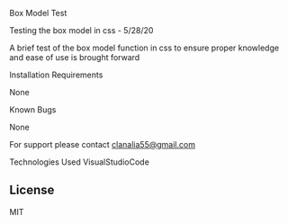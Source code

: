  Box Model Test

 Testing the box model in css - 5/28/20

A brief test of the box model function in css to ensure proper knowledge and ease of use is brought forward

Installation Requirements

None

Known Bugs

None

For support please contact clanalia55@gmail.com

Technologies Used
VisualStudioCode

## License
MIT